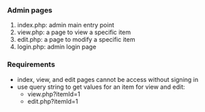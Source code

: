 ### Admin pages
1. index.php: admin main entry point
2. view.php: a page to view a specific item
3. edit.php: a page to modify a specific item
4. login.php: admin login page

### Requirements
- index, view, and edit pages cannot be access without signing in
- use query string to get values for an item for view and edit:
  - view.php?itemId=1
  - edit.php?itemId=1
  